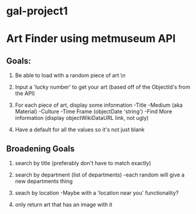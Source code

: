 # gal-project1
# Art Finder using metmuseum API

## Goals:
1. Be able to load with a random piece of art \n

2. Input a 'lucky number' to get your art (based off of the ObjectId's from the API)

3. For each piece of art, display some information
-Title
-Medium (aka Material)
-Culture
-Time Frame (objectDate 'string')
-Find More information (display objectWikiDataURL link, not ugly)

4. Have a default for all the values so it's not just blank

## Broadening Goals

1. search by title (preferably don't have to match exactly)

2. search by department (list of departments)
-each random will give a new departments thing

3. seach by location
-Maybe with a 'location near you' functionality?

4. only return art that has an image with it
